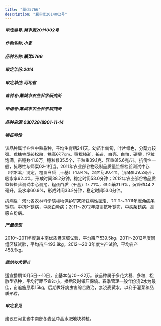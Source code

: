```yaml
---
title: "藁优5766"
description: "冀审麦2014002号"
---
```

##### 审定编号:冀审麦2014002号

##### 作物名称:小麦

##### 品种名称:藁优5766

##### 审定年份:2014

##### 审定单位:河北省

##### 育种者:藁城市农业科学研究所

##### 申请者:藁城市农业科学研究所

##### 品种来源:030728/8901-11-14

##### 特征特性
该品种属半冬性中熟品种，平均生育期241天。幼苗半匍匐，叶片绿色，分蘖力较强。成株株型较松散，株高67.7cm。穗棍棒形，长芒，白壳，白粒，硬质，籽粒饱满。亩穗数41.8万，穗粒数35.5个，千粒重39.1克，容重815.6克/升。抗倒性一般，抗寒性与师栾02-1相当。2011年农业部谷物及制品质量监督检验测试中心（哈尔滨）测定，粗蛋白质（干基）14.84%，湿面筋30.4%，沉降值39.2毫升，吸水率62.4%，形成时间38.2分钟，稳定时间53.0分钟；2012年农业部谷物品质监督检验测试中心测定，粗蛋白质（干基）15.71%，湿面筋31.9%，沉降值44.2毫升，吸水率60.9%，形成时间33.8分钟，稳定时间53.0分钟。
抗病性：河北省农林科学院植物保护研究所抗病性鉴定，2010～2011年度免疫条锈病，中抗叶锈病，中感白粉病；2011～2012年度高抗叶锈病，中感条锈病，高感白粉病。

##### 产量表现
2010～2011年度冀中南优质组区域试验，平均亩产539.5kg。2011～2012年度同组区域试验，平均亩产493.8kg。2012～2013年度生产试验，平均亩产458.5kg。

##### 栽培技术要点
适宜播期10月5日～10日，亩基本苗20～22万。该品种属于多花大穗、多粒、松散型品种，平均行距不宜过小，播后及时镇压保墒。春季管理一般年份浇2水为最佳，亩追施尿素15kg。后期做好病虫害综合防治，禁浇麦黄水，以利于灌浆和品质形成。

##### 审定意见
建议在河北省中南部冬麦区中高水肥地块种植。

